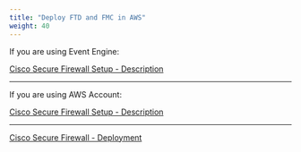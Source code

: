 ```yaml
---
title: "Deploy FTD and FMC in AWS"
weight: 40
---
```


If you are using Event Engine:

[Cisco Secure Firewall Setup - Description](../40_deploy_ftd_fmc/1_ftd_and_fmc_event_engine.md)

---

If you are using AWS Account:

[Cisco Secure Firewall Setup - Description](../40_deploy_ftd_fmc/2_ftd_and_fmc_aws_account.md)

---

[Cisco Secure Firewall - Deployment](../40_deploy_ftd_fmc/3_deployment.md)